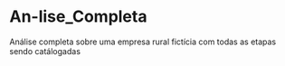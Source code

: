 # An-lise_Completa
Análise completa sobre uma empresa rural fictícia com todas as etapas sendo catálogadas 
